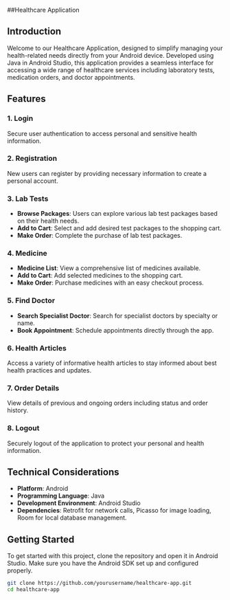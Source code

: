 ##Healthcare Application

## Introduction
Welcome to our Healthcare Application, designed to simplify managing your health-related needs directly from your Android device. Developed using Java in Android Studio, this application provides a seamless interface for accessing a wide range of healthcare services including laboratory tests, medication orders, and doctor appointments.

## Features

### 1. Login
Secure user authentication to access personal and sensitive health information.

### 2. Registration
New users can register by providing necessary information to create a personal account.

### 3. Lab Tests
- **Browse Packages**: Users can explore various lab test packages based on their health needs.
- **Add to Cart**: Select and add desired test packages to the shopping cart.
- **Make Order**: Complete the purchase of lab test packages.

### 4. Medicine
- **Medicine List**: View a comprehensive list of medicines available.
- **Add to Cart**: Add selected medicines to the shopping cart.
- **Make Order**: Purchase medicines with an easy checkout process.

### 5. Find Doctor
- **Search Specialist Doctor**: Search for specialist doctors by specialty or name.
- **Book Appointment**: Schedule appointments directly through the app.

### 6. Health Articles
Access a variety of informative health articles to stay informed about best health practices and updates.

### 7. Order Details
View details of previous and ongoing orders including status and order history.

### 8. Logout
Securely logout of the application to protect your personal and health information.

## Technical Considerations
- **Platform**: Android
- **Programming Language**: Java
- **Development Environment**: Android Studio
- **Dependencies**: Retrofit for network calls, Picasso for image loading, Room for local database management.

## Getting Started
To get started with this project, clone the repository and open it in Android Studio. Make sure you have the Android SDK set up and configured properly.

```bash
git clone https://github.com/yourusername/healthcare-app.git
cd healthcare-app
